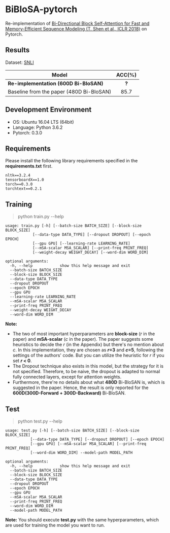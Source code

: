 # BiBloSA-pytorch
Re-implementation of [Bi-Directional Block Self-Attention for Fast and Memory-Efficient Sequence Modeling (T. Shen et al., ICLR 2018)](https://openreview.net/pdf?id=H1cWzoxA-) on Pytorch.

## Results

Dataset: [SNLI](https://nlp.stanford.edu/projects/snli/)

| Model        |  ACC(%)   | 
|--------------|:----------:|
| **Re-implementation (600D Bi-BloSAN)**            |   **?**   |  
| Baseline from the paper (480D Bi-BloSAN)          |   85.7    |    

## Development Environment
- OS: Ubuntu 16.04 LTS (64bit)
- Language: Python 3.6.2
- Pytorch: 0.3.0

## Requirements

Please install the following library requirements specified in the **requirements.txt** first.

    nltk==3.2.4
    tensorboardX==1.0
    torch==0.3.0
    torchtext==0.2.1


## Training

> python train.py --help

	usage: train.py [-h] [--batch-size BATCH_SIZE] [--block-size BLOCK_SIZE]
                [--data-type DATA_TYPE] [--dropout DROPOUT] [--epoch EPOCH]
                [--gpu GPU] [--learning-rate LEARNING_RATE]
                [--mSA-scalar MSA_SCALAR] [--print-freq PRINT_FREQ]
                [--weight-decay WEIGHT_DECAY] [--word-dim WORD_DIM]

    optional arguments:
      -h, --help            show this help message and exit
      --batch-size BATCH_SIZE
      --block-size BLOCK_SIZE
      --data-type DATA_TYPE
      --dropout DROPOUT
      --epoch EPOCH
      --gpu GPU
      --learning-rate LEARNING_RATE
      --mSA-scalar MSA_SCALAR
      --print-freq PRINT_FREQ
      --weight-decay WEIGHT_DECAY
      --word-dim WORD_DIM 

**Note:** 

- The two of most important hyperparameters are **block-size** (_r_ in the paper) and **mSA-scalar** (_c_ in the paper).
The paper suggests some heuristics to decide the _r_ (in the Appendix) but there's no mention about _c_.
In this implementation, they are chosen as **_r_=3** and **_c_=5**, following the settings of the authors' code. 
But you can utilize the heuristic for _r_ if you set **_r_ < 0**.
- The Dropout technique also exists in this model, but the strategy for it is not specified. 
Therefore, to be naive, the dropout is adapted to normal fully connected layers, except for attention weights.
- Furthermore, there're no details about what **480D** Bi-BloSAN is, which is suggested in the paper. Hence, the result is only reported for the **600D(300D-Forward + 300D-Backward)** Bi-BloSAN.

## Test

> python test.py --help

	usage: test.py [-h] [--batch-size BATCH_SIZE] [--block-size BLOCK_SIZE]
               [--data-type DATA_TYPE] [--dropout DROPOUT] [--epoch EPOCH]
               [--gpu GPU] [--mSA-scalar MSA_SCALAR] [--print-freq PRINT_FREQ]
               [--word-dim WORD_DIM] --model-path MODEL_PATH

    optional arguments:
      -h, --help            show this help message and exit
      --batch-size BATCH_SIZE
      --block-size BLOCK_SIZE
      --data-type DATA_TYPE
      --dropout DROPOUT
      --epoch EPOCH
      --gpu GPU
      --mSA-scalar MSA_SCALAR
      --print-freq PRINT_FREQ
      --word-dim WORD_DIM
      --model-path MODEL_PATH
 
**Note:** You should execute **test.py** with the same hyperparameters, which are used for training the model you want to run.    
